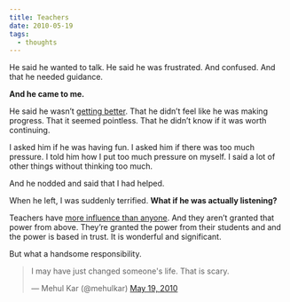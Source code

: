 ```yaml
---
title: Teachers
date: 2010-05-19
tags:
  - thoughts
---
```


He said he wanted to talk. He said he was frustrated. And confused. And that he needed guidance.

**And he came to me.&nbsp;**

He said he wasn’t&nbsp;[getting better](http://mehulkar.tumblr.com/post/17259708114/the-science-of-entertainment-improvement-and-success). That he didn’t feel like he was making progress. That it seemed pointless. That he didn’t know if it was worth continuing.

I asked him if he was having fun. I asked him if there was too much pressure. I told him how I put too much pressure on myself. I said a lot of other things without thinking too much.

And he nodded and said that I had helped.

When he left, I was suddenly terrified.&nbsp;**What if he was actually listening?**

Teachers have&nbsp;[more influence than anyone](http://www.youtube.com/watch?v=0xuFnP5N2uA). And they aren’t granted that power from above. They’re granted the power from their students and and the power is based in trust. It is wonderful and significant.

But what a handsome responsibility.

<blockquote class="twitter-tweet" lang="en"><p lang="en" dir="ltr">I may have just changed someone&#39;s life. That is scary.</p>&mdash; Mehul Kar (@mehulkar) <a href="https://twitter.com/mehulkar/status/14321558399">May 19, 2010</a></blockquote>
<script async src="//platform.twitter.com/widgets.js" charset="utf-8"></script>
